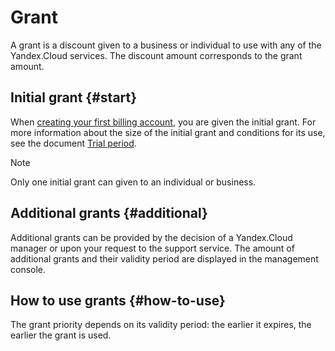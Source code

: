 # Grant

A grant is a discount given to a business or individual to use with any of the Yandex.Cloud services. The discount amount corresponds to the grant amount.

## Initial grant {#start}

When [creating your first billing account](../quickstart/index.md), you are given the initial grant. For more information about the size of the initial grant and conditions for its use, see the document [Trial period](../../free-trial/).

> [!NOTE]
>
> Only one initial grant can given to an individual or business.

## Additional grants {#additional}

Additional grants can be provided by the decision of a Yandex.Cloud manager or upon your request to the support service. The amount of additional grants and their validity period are displayed in the management console.

## How to use grants {#how-to-use}

The grant priority depends on its validity period: the earlier it expires, the earlier the grant is used.

